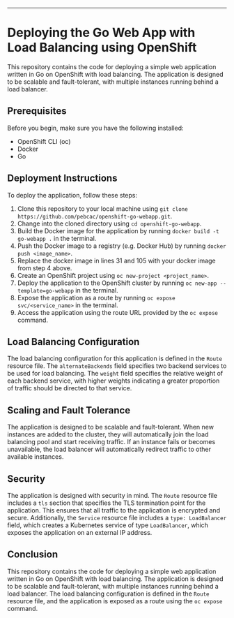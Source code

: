 ---

# Deploying the Go Web App with Load Balancing using OpenShift

This repository contains the code for deploying a simple web application written in Go on OpenShift with load balancing. The application is designed to be scalable and fault-tolerant, with multiple instances running behind a load balancer.

## Prerequisites

Before you begin, make sure you have the following installed:

* OpenShift CLI (oc)
* Docker
* Go

## Deployment Instructions

To deploy the application, follow these steps:

1. Clone this repository to your local machine using `git clone https://github.com/pebcac/openshift-go-webapp.git`.
2. Change into the cloned directory using `cd openshift-go-webapp`.
3. Build the Docker image for the application by running `docker build -t go-webapp .` in the terminal.
4. Push the Docker image to a registry (e.g. Docker Hub) by running `docker push <image_name>`.
5. Replace the docker image in lines 31 and 105 with your docker image from step 4 above.
6. Create an OpenShift project using `oc new-project <project_name>`.
7. Deploy the application to the OpenShift cluster by running `oc new-app --template=go-webapp` in the terminal.
8. Expose the application as a route by running `oc expose svc/<service_name>` in the terminal.
9. Access the application using the route URL provided by the `oc expose` command.

## Load Balancing Configuration

The load balancing configuration for this application is defined in the `Route` resource file. The `alternateBackends` field specifies two backend services to be used for load balancing. The `weight` field specifies the relative weight of each backend service, with higher weights indicating a greater proportion of traffic should be directed to that service.

## Scaling and Fault Tolerance

The application is designed to be scalable and fault-tolerant. When new instances are added to the cluster, they will automatically join the load balancing pool and start receiving traffic. If an instance fails or becomes unavailable, the load balancer will automatically redirect traffic to other available instances.

## Security

The application is designed with security in mind. The `Route` resource file includes a `tls` section that specifies the TLS termination point for the application. This ensures that all traffic to the application is encrypted and secure. Additionally, the `Service` resource file includes a `type: LoadBalancer` field, which creates a Kubernetes service of type `LoadBalancer`, which exposes the application on an external IP address.

## Conclusion

This repository contains the code for deploying a simple web application written in Go on OpenShift with load balancing. The application is designed to be scalable and fault-tolerant, with multiple instances running behind a load balancer. The load balancing configuration is defined in the `Route` resource file, and the application is exposed as a route using the `oc expose` command.
